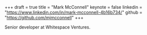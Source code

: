 +++
draft = true
title = "Mark McConnell"
keynote = false
linkedin = "https://www.linkedin.com/in/mark-mcconnell-4b16b734/"
github = "https://github.com/mjmcconnell"
+++

Senior developer at Whitespace Ventures.